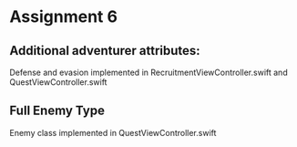 # Assignment 6
## Additional adventurer attributes:
Defense and evasion implemented in RecruitmentViewController.swift and QuestViewController.swift
## Full Enemy Type
Enemy class implemented in QuestViewController.swift
